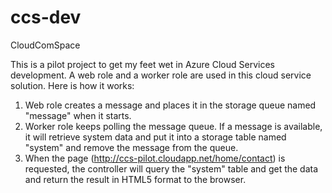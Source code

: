# ccs-dev
CloudComSpace

This is a pilot project to get my feet wet in Azure Cloud Services development. A web role and a worker role are used in this cloud service solution. Here is how it works:

1. Web role creates a message and places it in the storage queue named "message" when it starts.
2. Worker role keeps polling the message queue. If a message is available, it will retrieve system data and put it into a storage table named "system" and remove the message from the queue.
3. When the page (http://ccs-pilot.cloudapp.net/home/contact) is requested, the controller will query the "system" table and get the data and return the result in HTML5 format to the browser. 
